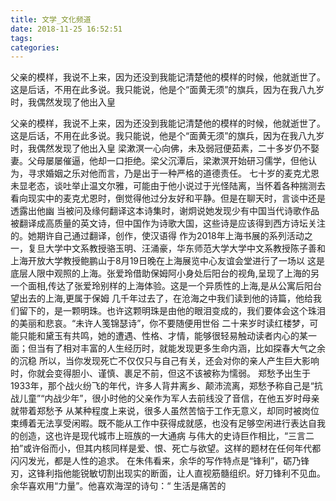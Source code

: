 ```yaml
---
title: 文学_文化频道
date: 2018-11-25 16:52:51
tags: 
categories: 
---
```

父亲的模样，我说不上来，因为还没到我能记清楚他的模样的时候，他就逝世了。这是后话，不用在此多说。我只能说，他是个“面黄无须”的旗兵，因为在我八九岁时，我偶然发现了他出入皇
<!-- more -->
父亲的模样，我说不上来，因为还没到我能记清楚他的模样的时候，他就逝世了。这是后话，不用在此多说。我只能说，他是个“面黄无须”的旗兵，因为在我八九岁时，我偶然发现了他出入皇
梁漱溟一心向佛，未及弱冠便茹素，二十多岁仍不娶妻。父母屡屡催逼，他却一口拒绝。梁父沉潭后，梁漱溟开始研习儒学，但他认为，寻求婚姻之乐对他而言，乃是出于一种严格的道德责任。
七十岁的麦克尤恩未显老态，谈吐举止温文尔雅，可能由于他小说过于光怪陆离，当怀着各种揣测去看向现实中的麦克尤恩时，倒觉得他过分友好和平静。但是在聊天时，言谈中还是透露出他幽
当被问及缘何翻译这本诗集时，谢炯说她发现少有中国当代诗歌作品被翻译成高质量的英文诗，但中国作为诗歌大国，这些诗是应该得到西方诗坛关注的。她期许自己通过翻译，创作，使汉语得
作为2018年上海书展的系列活动之一，复旦大学中文系教授骆玉明、汪涌豪，华东师范大学大学中文系教授陈子善和上海开放大学教授鲍鹏山于8月19日晚在上海展览中心友谊会堂进行了一场以
这是底层人限中观照的上海。张爱玲借助保姆阿小身处后阳台的视角,呈现了上海的另一个面相,传达了张爱玲别样的上海体验。这是一个异质性的上海,是从公寓后阳台望出去的上海,更属于保姆
几千年过去了，在沧海之中我们读到他的诗篇，他给我们留下的，是一颗明珠。也许这颗明珠是由他的眼泪变成的，我们要体会这个珠泪的美丽和悲哀。“未许人笺锦瑟诗”，你不要随便用世俗
二十来岁时读红楼梦，可能只能和黛玉有共鸣，她的遭遇、性格、才情，能够很轻易触动读者内心的某一面；但当有了相对丰富的人生经历时，就能发现更多生命内涵，比如探春大气之余的沉稳
所以，当你发现死亡不仅仅只与自己有关，还会对你的亲人产生巨大影响时，你就会变得胆小、谨慎、裹足不前，但这不该被称为懦弱。
郑愁予出生于1933年，那个战火纷飞的年代，许多人背井离乡、颠沛流离，郑愁予称自己是“抗战儿童”“内战少年”，很小时他的父亲作为军人去前线没了音信，在他五岁时母亲就带着郑愁予
从某种程度上来说，很多人虽然苦恼于工作无意义，却同时被岗位束缚着无法享受闲暇。既不能从工作中获得成就感，也没有足够空闲进行表达自我的创造，这也许是现代城市上班族的一大通病
与伟大的史诗巨作相比，“三言二拍”或许俗而小，但其内核同样是爱、恨、死亡与欲望。这样的题材在任何年代都闪闪发光，都是人性的追求。
在朱伟看来，余华的写作特点是“锋利”，砺乃锋刃，这锋利指他能锐敏切割出现实的断面，让人直视筋髓组织。好刀锋利不见血。余华喜欢用“力量”。他喜欢海涅的诗句：“ 生活是痛苦的
